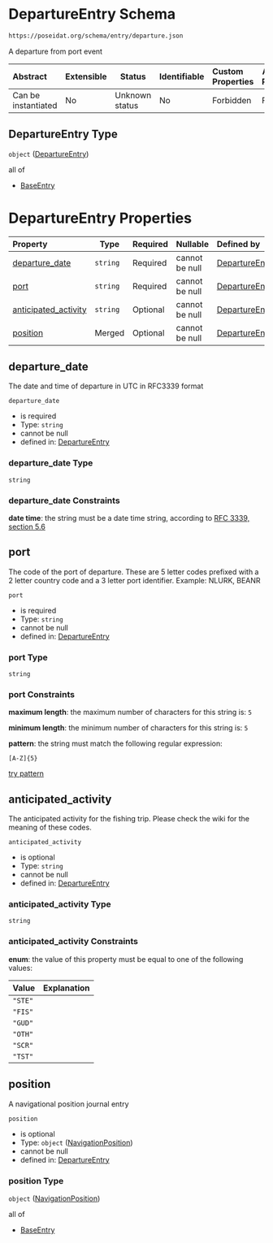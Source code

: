 # DepartureEntry Schema

```txt
https://poseidat.org/schema/entry/departure.json
```

A departure from port event


| Abstract            | Extensible | Status         | Identifiable | Custom Properties | Additional Properties | Access Restrictions | Defined In                                                            |
| :------------------ | ---------- | -------------- | ------------ | :---------------- | --------------------- | ------------------- | --------------------------------------------------------------------- |
| Can be instantiated | No         | Unknown status | No           | Forbidden         | Forbidden             | none                | [departure.json](schemas/entry/departure.json "open original schema") |

## DepartureEntry Type

`object` ([DepartureEntry](departure.md))

all of

-   [BaseEntry](position-allof-baseentry.md "check type definition")

# DepartureEntry Properties

| Property                                      | Type     | Required | Nullable       | Defined by                                                                                                                                              |
| :-------------------------------------------- | -------- | -------- | -------------- | :------------------------------------------------------------------------------------------------------------------------------------------------------ |
| [departure_date](#departure_date)             | `string` | Required | cannot be null | [DepartureEntry](departure-properties-departure_date.md "https&#x3A;//poseidat.org/schema/entry/departure.json#/properties/departure_date")             |
| [port](#port)                                 | `string` | Required | cannot be null | [DepartureEntry](departure-properties-port.md "https&#x3A;//poseidat.org/schema/entry/departure.json#/properties/port")                                 |
| [anticipated_activity](#anticipated_activity) | `string` | Optional | cannot be null | [DepartureEntry](departure-properties-anticipated_activity.md "https&#x3A;//poseidat.org/schema/entry/departure.json#/properties/anticipated_activity") |
| [position](#position)                         | Merged   | Optional | cannot be null | [DepartureEntry](departure-properties-navigationposition.md "https&#x3A;//poseidat.org/schema/core/position.json#/properties/position")                 |

## departure_date

The date and time of departure in UTC in RFC3339 format


`departure_date`

-   is required
-   Type: `string`
-   cannot be null
-   defined in: [DepartureEntry](departure-properties-departure_date.md "https&#x3A;//poseidat.org/schema/entry/departure.json#/properties/departure_date")

### departure_date Type

`string`

### departure_date Constraints

**date time**: the string must be a date time string, according to [RFC 3339, section 5.6](https://tools.ietf.org/html/rfc3339 "check the specification")

## port

The code of the port of departure. These are 5 letter codes prefixed with a 2 letter country code and a 3 letter port identifier. Example: NLURK, BEANR


`port`

-   is required
-   Type: `string`
-   cannot be null
-   defined in: [DepartureEntry](departure-properties-port.md "https&#x3A;//poseidat.org/schema/entry/departure.json#/properties/port")

### port Type

`string`

### port Constraints

**maximum length**: the maximum number of characters for this string is: `5`

**minimum length**: the minimum number of characters for this string is: `5`

**pattern**: the string must match the following regular expression: 

```regexp
[A-Z]{5}
```

[try pattern](https://regexr.com/?expression=%5BA-Z%5D%7B5%7D "try regular expression with regexr.com")

## anticipated_activity

The anticipated activity for the fishing trip. Please check the wiki for the meaning of these codes.


`anticipated_activity`

-   is optional
-   Type: `string`
-   cannot be null
-   defined in: [DepartureEntry](departure-properties-anticipated_activity.md "https&#x3A;//poseidat.org/schema/entry/departure.json#/properties/anticipated_activity")

### anticipated_activity Type

`string`

### anticipated_activity Constraints

**enum**: the value of this property must be equal to one of the following values:

| Value   | Explanation |
| :------ | ----------- |
| `"STE"` |             |
| `"FIS"` |             |
| `"GUD"` |             |
| `"OTH"` |             |
| `"SCR"` |             |
| `"TST"` |             |

## position

A navigational position journal entry


`position`

-   is optional
-   Type: `object` ([NavigationPosition](departure-properties-navigationposition.md))
-   cannot be null
-   defined in: [DepartureEntry](departure-properties-navigationposition.md "https&#x3A;//poseidat.org/schema/core/position.json#/properties/position")

### position Type

`object` ([NavigationPosition](departure-properties-navigationposition.md))

all of

-   [BaseEntry](position-allof-baseentry.md "check type definition")
